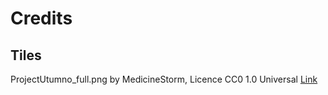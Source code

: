 # Credits

## Tiles

ProjectUtumno_full.png by MedicineStorm, Licence CC0 1.0 Universal [Link](https://opengameart.org/content/dungeon-crawl-32x32-tiles-supplemental)
